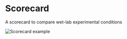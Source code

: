 # Scorecard
A scorecard to compare wet-lab experimental conditions

![Scorecard example](https://github.com/m89p067/Scorecard/example_img/EXAMPLE_letters.png?raw=True)
